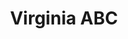---
title: "Virginia ABC"
url: /woodbridge/virginia-abc-jefferson-davis-highway/
shop: Spirituosen
---
